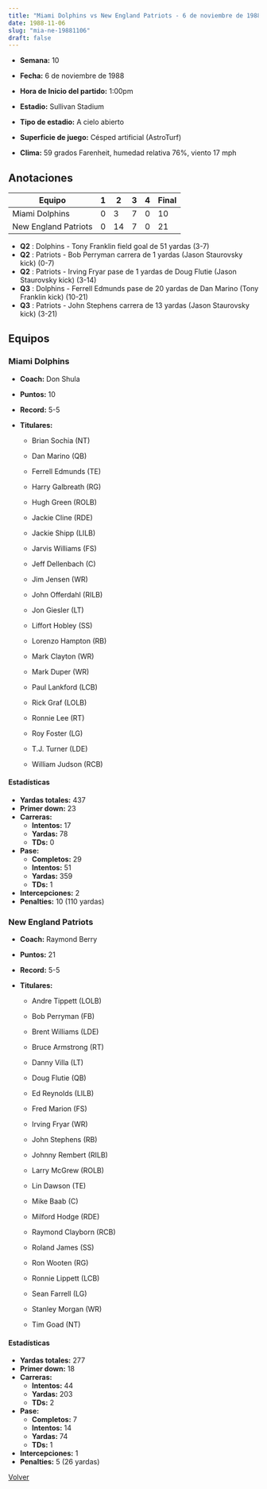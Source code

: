 ```yaml
---
title: "Miami Dolphins vs New England Patriots - 6 de noviembre de 1988"
date: 1988-11-06
slug: "mia-ne-19881106"
draft: false
---
```


* **Semana:** 10
* **Fecha:** 6 de noviembre de 1988

* **Hora de Inicio del partido:** 1:00pm
* **Estadio:** Sullivan Stadium
* **Tipo de estadio:** A cielo abierto
* **Superficie de juego:** Césped artificial (AstroTurf)
* **Clima:** 59 grados Farenheit, humedad relativa 76%, viento 17 mph





## Anotaciones
| Equipo | 1 | 2 | 3 | 4 | Final |
|--------|---|---|---|---|-------|
| Miami Dolphins  | 0 | 3 | 7 | 0  | 10 |
| New England Patriots  | 0 | 14 | 7 | 0  | 21 |
* **Q2** : Dolphins - Tony Franklin field goal de 51 yardas (3-7)
* **Q2** : Patriots - Bob Perryman carrera de 1 yardas (Jason Staurovsky kick) (0-7)
* **Q2** : Patriots - Irving Fryar pase de 1 yardas de Doug Flutie (Jason Staurovsky kick) (3-14)
* **Q3** : Dolphins - Ferrell Edmunds pase de 20 yardas de Dan Marino (Tony Franklin kick) (10-21)
* **Q3** : Patriots - John Stephens carrera de 13 yardas (Jason Staurovsky kick) (3-21)


## Equipos


### Miami Dolphins
* **Coach:** Don Shula
* **Puntos:** 10
* **Record:** 5-5
* **Titulares:** 

  * Brian Sochia (NT) 

  * Dan Marino (QB) 

  * Ferrell Edmunds (TE) 

  * Harry Galbreath (RG) 

  * Hugh Green (ROLB) 

  * Jackie Cline (RDE) 

  * Jackie Shipp (LILB) 

  * Jarvis Williams (FS) 

  * Jeff Dellenbach (C) 

  * Jim Jensen (WR) 

  * John Offerdahl (RILB) 

  * Jon Giesler (LT) 

  * Liffort Hobley (SS) 

  * Lorenzo Hampton (RB) 

  * Mark Clayton (WR) 

  * Mark Duper (WR) 

  * Paul Lankford (LCB) 

  * Rick Graf (LOLB) 

  * Ronnie Lee (RT) 

  * Roy Foster (LG) 

  * T.J. Turner (LDE) 

  * William Judson (RCB) 

#### Estadísticas
* **Yardas totales:** 437
* **Primer down:** 23
* **Carreras:**
  * **Intentos:** 17
  * **Yardas:** 78
  * **TDs:** 0
* **Pase:**
  * **Completos:** 29
  * **Intentos:** 51
  * **Yardas:** 359
  * **TDs:** 1
* **Intercepciones:** 2
* **Penalties:** 10 (110 yardas)

### New England Patriots
* **Coach:** Raymond Berry
* **Puntos:** 21
* **Record:** 5-5
* **Titulares:** 

  * Andre Tippett (LOLB) 

  * Bob Perryman (FB) 

  * Brent Williams (LDE) 

  * Bruce Armstrong (RT) 

  * Danny Villa (LT) 

  * Doug Flutie (QB) 

  * Ed Reynolds (LILB) 

  * Fred Marion (FS) 

  * Irving Fryar (WR) 

  * John Stephens (RB) 

  * Johnny Rembert (RILB) 

  * Larry McGrew (ROLB) 

  * Lin Dawson (TE) 

  * Mike Baab (C) 

  * Milford Hodge (RDE) 

  * Raymond Clayborn (RCB) 

  * Roland James (SS) 

  * Ron Wooten (RG) 

  * Ronnie Lippett (LCB) 

  * Sean Farrell (LG) 

  * Stanley Morgan (WR) 

  * Tim Goad (NT) 

#### Estadísticas
* **Yardas totales:** 277
* **Primer down:** 18
* **Carreras:**
  * **Intentos:** 44
  * **Yardas:** 203
  * **TDs:** 2
* **Pase:**
  * **Completos:** 7
  * **Intentos:** 14
  * **Yardas:** 74
  * **TDs:** 1
* **Intercepciones:** 1
* **Penalties:** 5 (26 yardas)


[Volver](/historia/1988)
